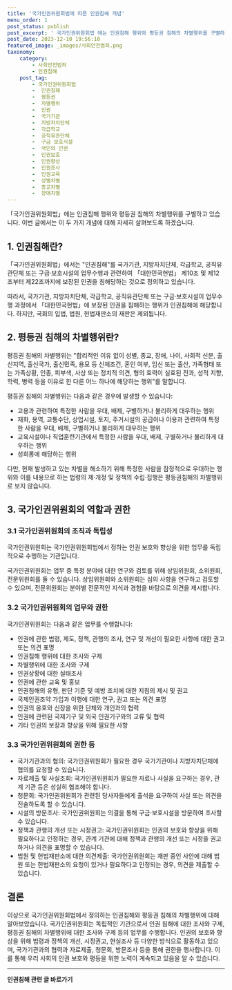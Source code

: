 ```yaml
---
title: '국가인권위원회법에 따른 인권침해 개념'
menu_order: 1
post_status: publish
post_excerpt: ' 국가인권위원회법 에는 인권침해 행위와 평등권 침해의 차별행위를 구별하고 있습니다. 이번 글에서는 이 두 가지 개념에 대해 자세히 살펴보도록 하겠습니다.'
post_date: 2023-12-10 19:56:10
featured_image: _images/사회안전범죄.png
taxonomy:
    category:
        - 사회안전범죄
        - 인권침해
    post_tag:
        - 국가인권위원회법
        -  인권침해
        -  평등권
        -  차별행위
        -  인권
        -  국가기관
        -  지방자치단체
        -  각급학교
        -  공직유관단체
        -  구금 보호시설
        -  국민의 인권
        -  인권보호
        -  인권향상
        -  인권조사
        -  인권교육
        -  성별차별
        -  종교차별
        -  장애차별
---
```



「국가인권위원회법」에는 인권침해 행위와 평등권 침해의 차별행위를 구별하고 있습니다. 이번 글에서는 이 두 가지 개념에 대해 자세히 살펴보도록 하겠습니다.

## 1. 인권침해란?
「국가인권위원회법」에서는 "인권침해"를 국가기관, 지방자치단체, 각급학교, 공직유관단체 또는 구금·보호시설의 업무수행과 관련하여 「대한민국헌법」 제10조 및 제12조부터 제22조까지에 보장된 인권을 침해당하는 것으로 정의하고 있습니다.

따라서, 국가기관, 지방자치단체, 각급학교, 공직유관단체 또는 구금·보호시설이 업무수행 과정에서 「대한민국헌법」에 보장된 인권을 침해하는 행위가 인권침해에 해당합니다. 하지만, 국회의 입법, 법원, 헌법재판소의 재판은 제외됩니다.

## 2. 평등권 침해의 차별행위란?
평등권 침해의 차별행위는 "합리적인 이유 없이 성별, 종교, 장애, 나이, 사회적 신분, 출신지역, 출신국가, 출신민족, 용모 등 신체조건, 혼인 여부, 임신 또는 출산, 가족형태 또는 가족상황, 인종, 피부색, 사상 또는 정치적 의견, 형의 효력이 실효된 전과, 성적 지향, 학력, 병력 등을 이유로 한 다른 어느 하나에 해당하는 행위"를 말합니다.

평등권 침해의 차별행위는 다음과 같은 경우에 발생할 수 있습니다:
- 고용과 관련하여 특정한 사람을 우대, 배제, 구별하거나 불리하게 대우하는 행위
- 재화, 용역, 교통수단, 상업시설, 토지, 주거시설의 공급이나 이용과 관련하여 특정한 사람을 우대, 배제, 구별하거나 불리하게 대우하는 행위
- 교육시설이나 직업훈련기관에서 특정한 사람을 우대, 배제, 구별하거나 불리하게 대우하는 행위
- 성희롱에 해당하는 행위

다만, 현재 발생하고 있는 차별을 해소하기 위해 특정한 사람을 잠정적으로 우대하는 행위와 이를 내용으로 하는 법령의 제·개정 및 정책의 수립·집행은 평등권침해의 차별행위로 보지 않습니다.

## 3. 국가인권위원회의 역할과 권한

### 3.1 국가인권위원회의 조직과 독립성
국가인권위원회는 국가인권위원회법에서 정하는 인권 보호와 향상을 위한 업무를 독립적으로 수행하는 기관입니다.

국가인권위원회는 업무 중 특정 분야에 대한 연구와 검토를 위해 상임위원회, 소위원회, 전문위원회를 둘 수 있습니다. 상임위원회와 소위원회는 심의 사항을 연구하고 검토할 수 있으며, 전문위원회는 분야별 전문적인 지식과 경험을 바탕으로 의견을 제시합니다.

### 3.2 국가인권위원회의 업무와 권한
국가인권위원회는 다음과 같은 업무를 수행합니다:
- 인권에 관한 법령, 제도, 정책, 관행의 조사, 연구 및 개선이 필요한 사항에 대한 권고 또는 의견 표명
- 인권침해 행위에 대한 조사와 구제
- 차별행위에 대한 조사와 구제
- 인권상황에 대한 실태조사
- 인권에 관한 교육 및 홍보
- 인권침해의 유형, 판단 기준 및 예방 조치에 대한 지침의 제시 및 권고
- 국제인권조약 가입과 이행에 대한 연구, 권고 또는 의견 표명
- 인권의 옹호와 신장을 위한 단체와 개인과의 협력
- 인권에 관련된 국제기구 및 외국 인권기구와의 교류 및 협력
- 기타 인권의 보장과 향상을 위해 필요한 사항

### 3.3 국가인권위원회의 권한 등
- 국가기관과의 협의: 국가인권위원회가 필요한 경우 국가기관이나 지방자치단체에 협의를 요청할 수 있습니다.
- 자료제출 및 사실조회: 국가인권위원회가 필요한 자료나 사실을 요구하는 경우, 관계 기관 등은 성실히 협조해야 합니다.
- 청문회: 국가인권위원회가 관련된 당사자들에게 출석을 요구하여 사실 또는 의견을 진술하도록 할 수 있습니다.
- 시설의 방문조사: 국가인권위원회는 의결을 통해 구금·보호시설을 방문하여 조사할 수 있습니다.
- 정책과 관행의 개선 또는 시정권고: 국가인권위원회는 인권의 보호와 향상을 위해 필요하다고 인정하는 경우, 관계 기관에 대해 정책과 관행의 개선 또는 시정을 권고하거나 의견을 표명할 수 있습니다.
- 법원 및 헌법재판소에 대한 의견제출: 국가인권위원회는 재판 중인 사안에 대해 법원 또는 헌법재판소의 요청이 있거나 필요하다고 인정되는 경우, 의견을 제출할 수 있습니다.

## 결론
이상으로 국가인권위원회법에서 정의하는 인권침해와 평등권 침해의 차별행위에 대해 알아보았습니다. 국가인권위원회는 독립적인 기관으로서 인권 침해에 대한 조사와 구제, 평등권 침해의 차별행위에 대한 조사와 구제 등의 업무를 수행합니다. 인권의 보호와 향상을 위해 법령과 정책의 개선, 시정권고, 현실조사 등 다양한 방식으로 활동하고 있으며, 국가기관과의 협력과 자료제출, 청문회, 방문조사 등을 통해 권한을 행사합니다. 이를 통해 우리 사회의 인권 보호와 평등을 위한 노력이 계속되고 있음을 알 수 있습니다.
<!-- wp:separator -->
<hr class="wp-block-separator has-alpha-channel-opacity"/>
<!-- /wp:separator -->

<!-- wp:group {"backgroundColor":"base","layout":{"type":"constrained"}} -->
<div class="wp-block-group has-base-background-color has-background"><!-- wp:paragraph {"align":"center","fontSize":"medium"} -->
<p class="has-text-align-center has-large-font-size"><strong>인권침해 관련 글 바로가기</strong></p>
<!-- /wp:paragraph -->


<!-- wp:latest-posts
{"categories":[{"id":31085,"count":19,"description":"","link":"https://uknowlaw.com/category/%ec%9d%b8%ea%b6%8c%ec%b9%a8%ed%95%b4/","name":"인권침해","slug":"인권침해","taxonomy":"category","parent":0,"meta":[],"_links":{"self":[{"href":"https://uknowlaw.com/wp-json/wp/v2/categories/31085"}],"collection":[{"href":"https://uknowlaw.com/wp-json/wp/v2/categories"}],"about":[{"href":"https://uknowlaw.com/wp-json/wp/v2/taxonomies/category"}],"wp:post_type":[{"href":"https://uknowlaw.com/wp-json/wp/v2/posts?categories=31085"}],"curies":[{"name":"wp","href":"https://api.w.org/{rel}","templated":true}]}}],"postsToShow":100,"excerptLength":28,"postLayout":"grid","columns":2,"featuredImageAlign":"left","featuredImageSizeSlug":"large","fontSize":"small"} /--></div>
<!-- /wp:group -->